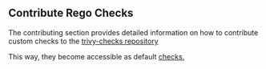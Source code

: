 ## Contribute Rego Checks

The contributing section provides detailed information on how to contribute custom checks to the [trivy-checks repository](../../../../community/contribute/checks/overview.md/)

This way, they become accessible as default [checks.](https://github.com/aquasecurity/trivy-checks)